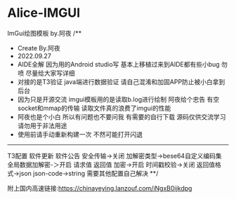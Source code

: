 # Alice-IMGUI
ImGui绘图模板 by.阿夜
/**
 * Create By.阿夜
 * 2022.09.27
 * AIDE全解 因为用的Android studio写 基本上移植过来到AIDE都有些小bug 勿喷 尽量给大家写详细
 * 对接的是T3验证 java端进行数据验证 请自己混淆和加固APP防止被小白拿到后台
 * 因为只是开源交流 imgui模板用的是读取b.log进行绘制 阿夜给个忠告 有空socket和mmap的传输 读取文件真的浪费了imgui的性能
 * 阿夜也是个小白 所以有问题也不要问我 有需要的自行下载 源码仅供交流学习 请勿用于非法用途
 * 使用前请手动重新构建一次 不然可能打开闪退
 ***************************************************
 T3配置 
 软件更新 软件公告 安全传输->关闭
 加解密类型->bese64自定义编码集 
 全局数据加解密-＞开启
 请求值 返回值 加密->开启
 时间戳校验->关闭
 返回值格式->json
 json-code->string
 需要其他配置自己解决
 **/

附上国内高速链接:https://chinayeying.lanzouf.com/iNgxB0ijkdpg
